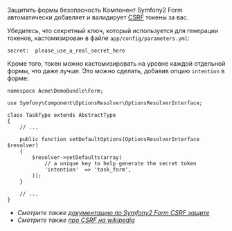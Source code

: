 Защитить формы
безопасность
Компонент Symfony2 Form автоматически добавляет и валидирует [CSRF](http://en.wikipedia.org/wiki/Cross-site_request_forgery) токены за вас.

Убедитесь, что секретный ключ, который используется для генерации токенов, кастомизирован в файле `app/config/parameters.yml`:

    secret:  please_use_a_real_secret_here

Кроме того, токен можно кастомизировать на уровне каждой отдельной формы, что даже лучше. Это можно сделать, добавив опцию `intention` в форме:

    namespace Acme\DemoBundle\Form;
	
    use Symfony\Component\OptionsResolver\OptionsResolverInterface;

    class TaskType extends AbstractType
    {
        // ...

        public function setDefaultOptions(OptionsResolverInterface $resolver)
        {
            $resolver->setDefaults(array(
                // a unique key to help generate the secret token
                'intention'  => 'task_form',
            ));
        }

        // ...
    }

* _Смотрите также [документацию по Symfony2 Form CSRF защите](http://symfony.com/doc/current/book/forms.html#csrf-protection)_
* _Смотрите также [про CSRF на wikipedia](http://en.wikipedia.org/wiki/Cross-site_request_forgery)_
